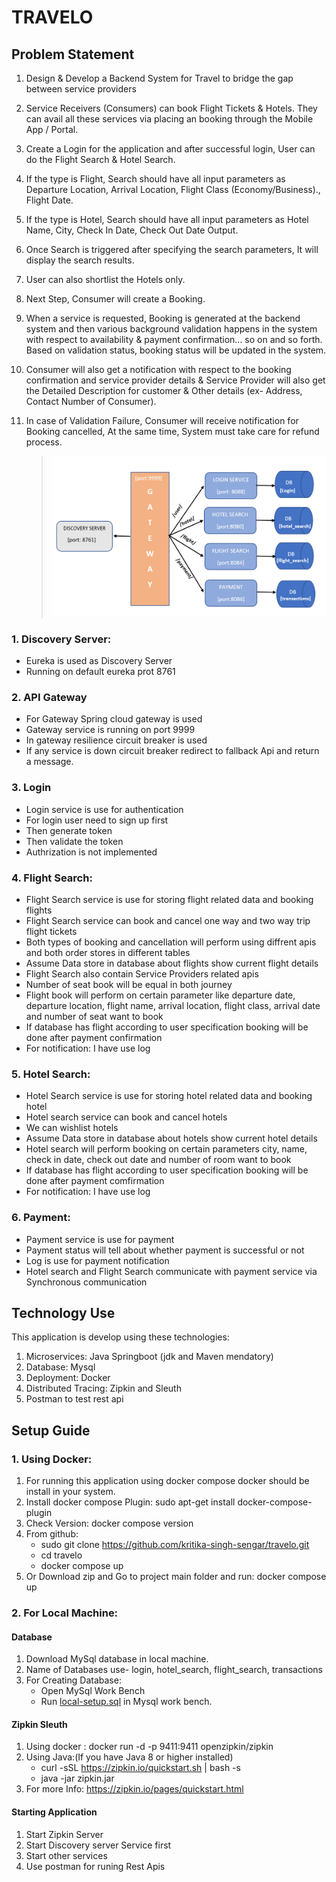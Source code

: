 # **TRAVELO**

## **Problem Statement**

1. Design & Develop a Backend System for Travel to bridge the gap between service providers

2. Service Receivers (Consumers) can book Flight Tickets & Hotels. They can avail all these
   services via placing an booking through the Mobile App / Portal.

3. Create a Login for the application and after successful login, User can do the Flight
   Search & Hotel Search.

4. If the type is Flight, Search should have all input parameters as Departure Location,
   Arrival Location, Flight Class (Economy/Business)., Flight Date.

5. If the type is Hotel, Search should have all input parameters as Hotel Name, City,
   Check In Date, Check Out Date Output.

6. Once Search is triggered after specifying the search parameters, It will display the
   search results.

7. User can also shortlist the Hotels only.

8. Next Step, Consumer will create a Booking.

9. When a service is requested, Booking is generated at the backend system and then various
   background validation happens in the system with respect to availability & payment
   confirmation… so on and so forth. Based on validation status, booking status will be
   updated in the system.

10. Consumer will also get a notification with respect to the booking confirmation and service
    provider details & Service Provider will also get the Detailed Description for customer &
    Other details (ex- Address, Contact Number of Consumer).

11. In case of Validation Failure, Consumer will receive notification for Booking cancelled, At
    the same time, System must take care for refund process.

    >![MicroServices](image/../Images/microservice.png)


### **1. Discovery Server:**

- Eureka is used as Discovery Server
- Running on default eureka prot 8761

### **2. API Gateway**

- For Gateway Spring cloud gateway is used
- Gateway service is running on port 9999
- In gateway resilience circuit breaker is used
- If any service is down circuit breaker redirect to fallback Api and return a message.

### **3. Login**

- Login service is use for authentication
- For login user need to sign up first
- Then generate token
- Then validate the token
- Authrization is not implemented

### **4. Flight Search:**

- Flight Search service is use for storing flight related data and booking flights
- Flight Search service can book and cancel one way and two way trip flight tickets
- Both types of booking and cancellation will perform using diffrent apis and both order stores in different tables
- Assume Data store in database about flights show current flight details
- Flight Search also contain Service Providers related apis
- Number of seat book will be equal in both journey
- Flight book will perform on certain parameter like departure date, departure location, flight name, arrival location, flight class, arrival date and number of seat want to book
- If database has flight according to user specification booking will be done after payment confirmation
- For notification: I have use log

### **5. Hotel Search:**

- Hotel Search service is use for storing hotel related data and booking hotel
- Hotel search service can book and cancel hotels
- We can wishlist hotels
- Assume Data store in database about hotels show current hotel details
- Hotel search will perform booking on certain parameters city, name, check in date, check out date and number of room want to book
- If database has flight according to user specification booking will be done after payment comfirmation
- For notification: I have use log

### **6. Payment:**

- Payment service is use for payment
- Payment status will tell about whether payment is successful or not
- Log is use for payment notification
- Hotel search and Flight Search communicate with payment service via Synchronous communication

## Technology Use

This application is develop using these technologies:

1. Microservices: Java Springboot (jdk and Maven mendatory)
2. Database: Mysql
3. Deployment: Docker
4. Distributed Tracing: Zipkin and Sleuth
5. Postman to test rest api

## Setup Guide

### 1. Using Docker:

1. For running this application using docker compose docker should be install in your system.
2. Install docker compose Plugin: sudo apt-get install docker-compose-plugin
3. Check Version: docker compose version
4. From github:
   - sudo git clone https://github.com/kritika-singh-sengar/travelo.git
   - cd travelo
   - docker compose up
5. Or Download zip and Go to project main folder and run: docker compose up

### 2. For Local Machine:

#### Database

1.  Download MySql database in local machine.
2.  Name of Databases use- login, hotel_search, flight_search, transactions
3.  For Creating Database:
    - Open MySql Work Bench
    - Run [local-setup.sql](../../../../../D:/My-Projects/MicroServices-Booking-System/Microservices_Java/NAGP/init/sql/local-setup.sql) in Mysql work bench.

#### Zipkin Sleuth

1.  Using docker : docker run -d -p 9411:9411 openzipkin/zipkin
2.  Using Java:(If you have Java 8 or higher installed)
    - curl -sSL https://zipkin.io/quickstart.sh | bash -s
    - java -jar zipkin.jar
3.  For more Info: https://zipkin.io/pages/quickstart.html

#### Starting Application

1. Start Zipkin Server
2. Start Discovery server Service first
3. Start other services
4. Use postman for runing Rest Apis
